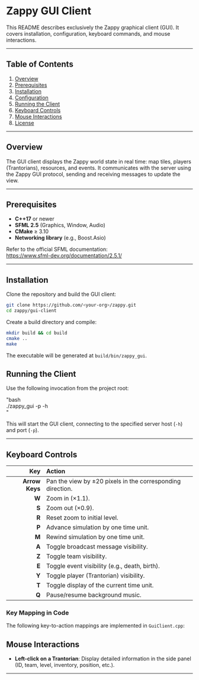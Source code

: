 # Zappy GUI Client

This README describes exclusively the Zappy graphical client (GUI). It covers installation, configuration, keyboard commands, and mouse interactions.

---

## Table of Contents

1. [Overview](#overview)  
2. [Prerequisites](#prerequisites)  
3. [Installation](#installation)  
4. [Configuration](#configuration)  
5. [Running the Client](#running-the-client)  
6. [Keyboard Controls](#keyboard-controls)  
7. [Mouse Interactions](#mouse-interactions)  
8. [License](#license)

---

## Overview

The GUI client displays the Zappy world state in real time: map tiles, players (Trantorians), resources, and events. It communicates with the server using the Zappy GUI protocol, sending and receiving messages to update the view.

---

## Prerequisites

- **C++17** or newer  
- **SFML 2.5** (Graphics, Window, Audio)  
- **CMake** ≥ 3.10  
- **Networking library** (e.g., Boost.Asio)

Refer to the official SFML documentation:  
https://www.sfml-dev.org/documentation/2.5.1/

---

## Installation

Clone the repository and build the GUI client:

```bash
git clone https://github.com/<your-org>/zappy.git
cd zappy/gui-client
```

Create a build directory and compile:

```bash
mkdir build && cd build
cmake ..
make
```

The executable will be generated at `build/bin/zappy_gui`.

## Running the Client

Use the following invocation from the project root:

"bash  
./zappy_gui -p <port> -h <machine>  
"

This will start the GUI client, connecting to the specified server host (`-h`) and port (`-p`).

---

## Keyboard Controls

| Key            | Action                                                                   |
|---------------:|:-------------------------------------------------------------------------|
| **Arrow Keys** | Pan the view by ±20 pixels in the corresponding direction.               |
| **W**          | Zoom in (×1.1).                                                          |
| **S**          | Zoom out (×0.9).                                                         |
| **R**          | Reset zoom to initial level.                                             |
| **P**          | Advance simulation by one time unit.                                     |
| **M**          | Rewind simulation by one time unit.                                      |
| **A**          | Toggle broadcast message visibility.                                     |
| **Z**          | Toggle team visibility.                                                  |
| **E**          | Toggle event visibility (e.g., death, birth).                            |
| **Y**          | Toggle player (Trantorian) visibility.                                   |
| **T**          | Toggle display of the current time unit.                                 |
| **Q**          | Pause/resume background music.                                           |

### Key Mapping in Code

The following key-to-action mappings are implemented in `GuiClient.cpp`:

## Mouse Interactions

- **Left-click on a Trantorian**: Display detailed information in the side panel (ID, team, level, inventory, position, etc.).

---